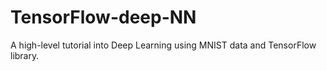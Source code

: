 # TensorFlow-deep-NN
A high-level tutorial into Deep Learning using MNIST data and TensorFlow library.
